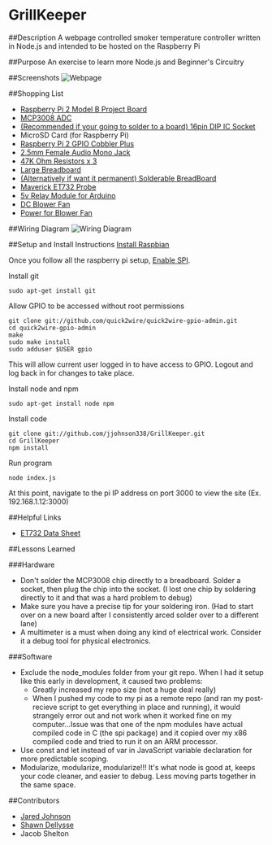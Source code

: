 # GrillKeeper

##Description
A webpage controlled smoker temperature controller written in Node.js and intended to be hosted on the Raspberry Pi

##Purpose
An exercise to learn more Node.js and Beginner's Circuitry

##Screenshots
![Webpage](http://i.imgur.com/cM1Bntm.png)

##Shopping List
* [Raspberry Pi 2 Model B Project Board](http://www.amazon.com/Raspberry-Pi-Model-Project-Board/dp/B00T2U7R7I/ref=pd_bxgy_147_2?ie=UTF8&refRID=0Z1C4D4YVAMAQ59ADS7N)
* [MCP3008 ADC](http://www.amazon.com/gp/product/B00EU1PY06?psc=1&redirect=true&ref_=oh_aui_detailpage_o01_s00)
* [(Recommended if your going to solder to a board) 16pin DIP IC Socket](http://www.amazon.com/gp/product/B0079SM1LW?psc=1&redirect=true&ref_=oh_aui_detailpage_o01_s00)
* MicroSD Card (for Raspberry Pi)
* [Raspberry Pi 2 GPIO Cobbler Plus](http://www.amazon.com/gp/product/B00Q1T07O8?psc=1&redirect=true&ref_=oh_aui_detailpage_o06_s00)
* [2.5mm Female Audio Mono Jack](http://www.amazon.com/gp/product/B00HG8CTHQ?psc=1&redirect=true&ref_=oh_aui_detailpage_o04_s00)
* [47K Ohm Resistors x 3](http://www.amazon.com/gp/product/B00NABVTCY?keywords=47000%20ohm%20resistors&qid=1446605226&ref_=sr_1_2&sr=8-2)
* [Large Breadboard](http://www.amazon.com/gp/product/B005GYATUG?psc=1&redirect=true&ref_=oh_aui_detailpage_o06_s01)
* [(Alternatively if want it permanent) Solderable BreadBoard](http://www.amazon.com/gp/product/B003WLJZMI?psc=1&redirect=true&ref_=oh_aui_detailpage_o07_s00)
* [Maverick ET732 Probe](http://www.amazon.com/gp/product/B006XLWL7K?psc=1&redirect=true&ref_=oh_aui_detailpage_o07_s00)
* [5v Relay Module for Arduino](http://www.amazon.com/gp/product/B00VRUAHLE?psc=1&redirect=true&ref_=oh_aui_detailpage_o00_s00)
* [DC Blower Fan](http://www.amazon.com/gp/product/B00B2ARV22?psc=1&redirect=true&ref_=oh_aui_detailpage_o02_s00)
* [Power for Blower Fan](http://www.amazon.com/gp/product/B006GEPUYA?psc=1&redirect=true&ref_=oh_aui_detailpage_o07_s01)

##Wiring Diagram
![Wiring Diagram](http://i.imgur.com/LwhT8Mi.png)

##Setup and Install Instructions
[Install Raspbian](https://www.raspberrypi.org/documentation/installation/installing-images/)

Once you follow all the raspberry pi setup, [Enable SPI](https://www.raspberrypi.org/documentation/configuration/raspi-config.md).

Install git
```
sudo apt-get install git
```


Allow GPIO to be accessed without root permissions
```
git clone git://github.com/quick2wire/quick2wire-gpio-admin.git
cd quick2wire-gpio-admin
make
sudo make install
sudo adduser $USER gpio
```
This will allow current user logged in to have access to GPIO. Logout and log back in for changes to take place.


Install node and npm
```
sudo apt-get install node npm
```


Install code
```
git clone git://github.com/jjohnson338/GrillKeeper.git
cd GrillKeeper
npm install
```


Run program
```
node index.js
```

At this point, navigate to the pi IP address on port 3000 to view the site (Ex. 192.168.1.12:3000)

##Helpful Links
* [ET732 Data Sheet](https://docs.google.com/spreadsheets/d/1Ma0sr2OFEd4ZR56N6GEOvRwFRLqVvZ7UorXt5l91m2s/edit?usp=sharing)

##Lessons Learned

###Hardware
* Don't solder the MCP3008 chip directly to a breadboard. Solder a socket, then plug the chip into the socket. (I lost one chip by soldering directly to it and that was a hard problem to debug)
* Make sure you have a precise tip for your soldering iron. (Had to start over on a new board after I consistently arced solder over to a different lane)
* A multimeter is a must when doing any kind of electrical work. Consider it a debug tool for physical electronics.

###Software
* Exclude the node_modules folder from your git repo. When I had it setup like this early in development, it caused two problems:
  - Greatly increased my repo size (not a huge deal really)
  - When I pushed my code to my pi as a remote repo (and ran my post-recieve script to get everything in place and running), it would strangely error out and not work when it worked fine on my computer...Issue was that one of the npm modules have actual compiled code in C (the spi package) and it copied over my x86 compiled code and tried to run it on an ARM processor.
* Use const and let instead of var in JavaScript variable declaration for more predictable scoping.
* Modularize, modularize, modularize!!! It's what node is good at, keeps your code cleaner, and easier to debug. Less moving parts together in the same space.


##Contributors
* [Jared Johnson](https://github.com/jjohnson338)
* [Shawn Dellysse](https://github.com/shawndellysse)
* Jacob Shelton

